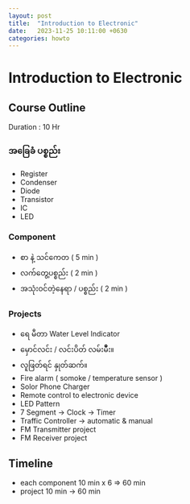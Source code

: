 ```yaml
---
layout: post
title:  "Introduction to Electronic"
date:   2023-11-25 10:11:00 +0630
categories: howto
---
```


# Introduction to Electronic

## Course Outline

Duration : 10 Hr

### အခြေခံ ပစ္စည်း

- Register
- Condenser
- Diode
- Transistor
- IC
- LED

### Component

- စာ နဲ့ သင်ကေတ ( 5 min )
- လက်တွေ့ပစ္စည်း ( 2 min )
- အသုံးဝင်တဲ့နေရာ / ပစ္စည်း ( 2 min )

### Projects

- ရေ မီတာ Water Level Indicator
- မှောင်လင်း / လင်းပိတ် လမ်းမီီီီီး။
- လူဖြတ်ရင် နှုတ်ဆက်။
- Fire alarm ( somoke / temperature sensor )
- Solor Phone Charger
- Remote control to electronic device
- LED Pattern
- 7 Segment -> Clock -> Timer
- Traffic Controller -> automatic & manual
- FM Transmitter project
- FM Receiver project

## Timeline

- each component 10 min x 6 => 60 min
- project 10 min -> 60 min
